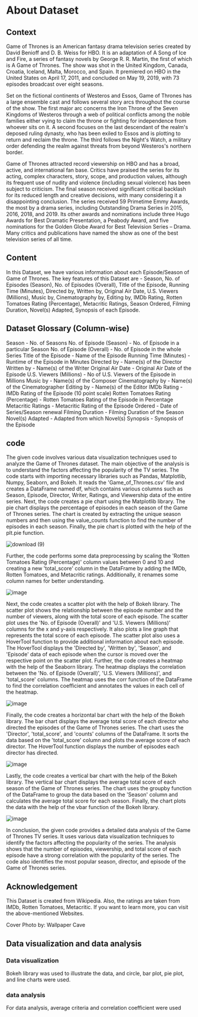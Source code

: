 # About Dataset
## Context
Game of Thrones is an American fantasy drama television series created by David Benioff and D. B. Weiss for HBO. It is an adaptation of A Song of Ice and Fire, a series of fantasy novels by George R. R. Martin, the first of which is A Game of Thrones. The show was shot in the United Kingdom, Canada, Croatia, Iceland, Malta, Morocco, and Spain. It premiered on HBO in the United States on April 17, 2011, and concluded on May 19, 2019, with 73 episodes broadcast over eight seasons.

Set on the fictional continents of Westeros and Essos, Game of Thrones has a large ensemble cast and follows several story arcs throughout the course of the show. The first major arc concerns the Iron Throne of the Seven Kingdoms of Westeros through a web of political conflicts among the noble families either vying to claim the throne or fighting for independence from whoever sits on it. A second focuses on the last descendant of the realm's deposed ruling dynasty, who has been exiled to Essos and is plotting to return and reclaim the throne. The third follows the Night's Watch, a military order defending the realm against threats from beyond Westeros's northern border.

Game of Thrones attracted record viewership on HBO and has a broad, active, and international fan base. Critics have praised the series for its acting, complex characters, story, scope, and production values, although its frequent use of nudity and violence (including sexual violence) has been subject to criticism. The final season received significant critical backlash for its reduced length and creative decisions, with many considering it a disappointing conclusion. The series received 59 Primetime Emmy Awards, the most by a drama series, including Outstanding Drama Series in 2015, 2016, 2018, and 2019. Its other awards and nominations include three Hugo Awards for Best Dramatic Presentation, a Peabody Award, and five nominations for the Golden Globe Award for Best Television Series – Drama. Many critics and publications have named the show as one of the best television series of all time.

## Content
In this Dataset, we have various information about each Episode/Season of Game of Thrones. The key features of this Dataset are - Season, No. of Episodes (Season), No. of Episodes (Overall), Title of the Episode, Running Time (Minutes), Directed by, Written by, Original Air Date, U.S. Viewers (Millions), Music by, Cinematography by, Editing by, IMDb Rating, Rotten Tomatoes Rating (Percentage), Metacritic Ratings, Season Ordered, Filming Duration, Novel(s) Adapted, Synopsis of each Episode.

## Dataset Glossary (Column-wise)
Season - No. of Seasons
No. of Episode (Season) - No. of Episode in a particular Season
No. of Episode (Overall) - No. of Episode in the whole Series
Title of the Episode - Name of the Episode
Running Time (Minutes) - Runtime of the Episode in Minutes
Directed by - Name(s) of the Director
Written by - Name(s) of the Writer
Original Air Date - Original Air Date of the Episode
U.S. Viewers (Millions) - No of U.S. Viewers of the Episode in Millions
Music by - Name(s) of the Composer
Cinematography by - Name(s) of the Cinematographer
Editing by - Name(s) of the Editor
IMDb Rating - IMDb Rating of the Episode (10 point scale)
Rotten Tomatoes Rating (Percentage) - Rotten Tomatoes Rating of the Episode in Percentage
Metacritic Ratings - Metacritic Rating of the Episode
Ordered - Date of Series/Season renewal
Filming Duration - Filming Duration of the Season
Novel(s) Adapted - Adapted from which Novel(s)
Synopsis - Synopsis of the Episode

## code
The given code involves various data visualization techniques used to analyze the Game of Thrones dataset. The main objective of the analysis is to understand the factors affecting the popularity of the TV series.
The code starts with importing necessary libraries such as Pandas, Matplotlib, Numpy, Seaborn, and Bokeh. It reads the 'Game_of_Thrones.csv' file and creates a DataFrame named df, which contains various columns such as Season, Episode, Director, Writer, Ratings, and Viewership data of the entire series.
Next, the code creates a pie chart using the Matplotlib library. The pie chart displays the percentage of episodes in each season of the Game of Thrones series. The chart is created by extracting the unique season numbers and then using the value_counts function to find the number of episodes in each season. Finally, the pie chart is plotted with the help of the plt.pie function.

![download (9)](https://user-images.githubusercontent.com/75095471/218714336-f44c43b0-09d4-4199-a340-c057bf867bd6.png)

Further, the code performs some data preprocessing by scaling the 'Rotten Tomatoes Rating (Percentage)' column values between 0 and 10 and creating a new 'total_score' column in the DataFrame by adding the IMDb, Rotten Tomatoes, and Metacritic ratings. Additionally, it renames some column names for better understanding.

![image](https://user-images.githubusercontent.com/75095471/218714502-8e64cfbe-a637-4a58-aed1-ec6d42cc9a15.png)


Next, the code creates a scatter plot with the help of Bokeh library. The scatter plot shows the relationship between the episode number and the number of viewers, along with the total score of each episode. The scatter plot uses the 'No. of Episode (Overall)' and 'U.S. Viewers (Millions)' columns for the x and y-axis respectively. It also plots a line graph that represents the total score of each episode.
The scatter plot also uses a HoverTool function to provide additional information about each episode. The HoverTool displays the 'Directed by', 'Written by', 'Season', and 'Episode' data of each episode when the cursor is moved over the respective point on the scatter plot.
Further, the code creates a heatmap with the help of the Seaborn library. The heatmap displays the correlation between the 'No. of Episode (Overall)', 'U.S. Viewers (Millions)', and 'total_score' columns. The heatmap uses the corr function of the DataFrame to find the correlation coefficient and annotates the values in each cell of the heatmap.

![image](https://user-images.githubusercontent.com/75095471/218714793-c392ee68-911e-4978-8494-77afb66e1d71.png)



Finally, the code creates a horizontal bar chart with the help of the Bokeh library. The bar chart displays the average total score of each director who directed the episodes of the Game of Thrones series. The chart uses the 'Director', 'total_score', and 'counts' columns of the DataFrame. It sorts the data based on the 'total_score' column and plots the average score of each director. The HoverTool function displays the number of episodes each director has directed.

![image](https://user-images.githubusercontent.com/75095471/218714939-7d080035-01eb-434b-ac11-42c0d7ad402e.png)



Lastly, the code creates a vertical bar chart with the help of the Bokeh library. The vertical bar chart displays the average total score of each season of the Game of Thrones series. The chart uses the groupby function of the DataFrame to group the data based on the 'Season' column and calculates the average total score for each season. Finally, the chart plots the data with the help of the vbar function of the Bokeh library.

![image](https://user-images.githubusercontent.com/75095471/218715032-49d3f8dc-bf18-4c85-b980-b34517bec517.png)



In conclusion, the given code provides a detailed data analysis of the Game of Thrones TV series. It uses various data visualization techniques to identify the factors affecting the popularity of the series. The analysis shows that the number of episodes, viewership, and total score of each episode have a strong correlation with the popularity of the series. The code also identifies the most popular season, director, and episode of the Game of Thrones series.


## Acknowledgement
This Dataset is created from Wikipedia. Also, the ratings are taken from IMDb, Rotten Tomatoes, Metacritic. If you want to learn more, you can visit the above-mentioned Websites.

Cover Photo by: Wallpaper Cave

## Data visualization and data analysis

### Data visualization
Bokeh library was used to illustrate the data, and circle, bar plot, pie plot, and line charts were used.

### data analysis
For data analysis, average criteria and correlation coefficient were used

